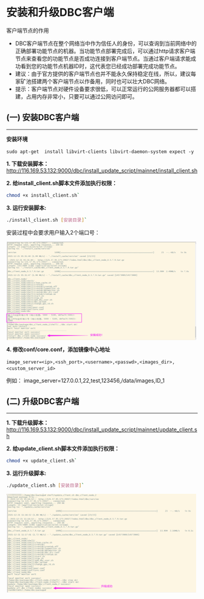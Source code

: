 # 安装和升级DBC客户端

客户端节点的作用
+ DBC客户端节点在整个网络当中作为信任人的身份，可以查询到当前网络中的正确部署功能节点的机器。当功能节点部署完成后，可以通过http请求客户端节点来查看您的功能节点是否成功连接到客户端节点。当通过客户端请求能成功看到您的功能节点机器ID时，这代表您已经成功部署完成功能节点。
+ 建议：由于官方提供的客户端节点也并不能永久保持稳定在线，所以，建议每家矿池搭建两个客户端节点以作备用，同时也可以壮大DBC网络。
+ 提示：客户端节点对硬件设备要求很低，可以正常运行的公网服务器都可以搭建，占用内存非常小，只要可以通过公网访问即可。


## (一) 安装DBC客户端
---

**安装环境**

`sudo apt-get  install libvirt-clients libvirt-daemon-system expect -y`

**1. 下载安装脚本：**
http://116.169.53.132:9000/dbc/install_update_script/mainnet/install_client.sh

**2. 给install_client.sh脚本文件添加执行权限：**
```bash
chmod +x install_client.sh`
```

**3. 运行安装脚本:**
```bash
./install_client.sh [安装目录]`
```

安装过程中会要求用户输入2个端口号：

<img src="./assets/install_dbc_client.png" width = "500" height = "260"  align=center />

<br/>

**4. 修改conf/core.conf，添加镜像中心地址**

`image_server=<ip>,<ssh_port>,<username>,<passwd>,<images_dir>,<custom_server_id>`

例如：
image_server=127.0.0.1,22,test,123456,/data/images,ID_1

## (二) 升级DBC客户端
---

**1. 下载升级脚本：**
http://116.169.53.132:9000/dbc/install_update_script/mainnet/update_client.sh

**2. 给update_client.sh脚本文件添加执行权限：**
```bash
chmod +x update_client.sh`
```

**3. 运行升级脚本:**
```bash
./update_client.sh [安装目录]`
```

<img src="./assets/update_dbc_client.png" width = "500" height = "260"  align=center />
